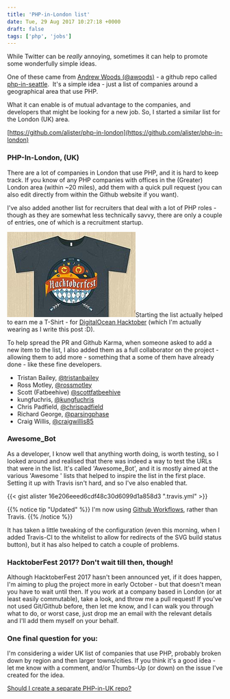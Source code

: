 ```yaml
---
title: 'PHP-in-London list'
date: Tue, 29 Aug 2017 10:27:18 +0000
draft: false
tags: ['php', 'jobs']
---
```


While Twitter can be _really_ annoying, sometimes it can help to promote some wonderfully simple ideas.

One of these came from [Andrew Woods (@awoods)](https://twitter.com/awoods/status/652204250408161280) - a github repo called [php-in-seattle](https://github.com/andrewwoods/php-in-seattle).  It's a simple idea - just a list of companies around a geographical area that use PHP.

What it can enable is of mutual advantage to the companies, and developers that might be looking for a new job. So, I started a similar list for the London (UK) area.

[https://github.com/alister/php-in-london](https://github.com/alister/php-in-london)

### PHP-In-London, (UK)

There are a lot of companies in London that use PHP, and it is hard to keep track. If you know of any PHP companies with offices in the (Greater) London area (within ~20 miles), add them with a quick pull request (you can also edit directly from within the Github website if you want).

I've also added another list for recruiters that deal with a lot of PHP roles - though as they are somewhat less technically savvy, there are only a couple of entries, one of which is a recruitment startup.

[![Hacktoberfest T-shirt](/images/hacktoberfest.300x200.jpg)](/images/hacktoberfest.300x200.jpg)Starting the list actually helped to earn me a T-Shirt - for [DigitalOcean Hacktober](https://hacktoberfest.digitalocean.com/) (which I'm actually wearing as I write this post :D).

To help spread the PR and Github Karma, when someone asked to add a new item to the list, I also added them as a full collaborator on the project - allowing them to add more - something that a some of them have already done - like these fine developers.

*   Tristan Bailey, [@tristanbailey](https://github.com/tristanbailey)
*   Ross Motley, [@rossmotley](https://github.com/rossmotley)
*   Scott (Fatbeehive) [@scottfatbeehive](https://github.com/scottfatbeehive)
*   kungfuchris, [@kungfuchris](https://github.com/kungfuchris)
*   Chris Padfield, [@chrispadfield](https://github.com/chrispadfield)
*   Richard George, [@parsingphase](https://github.com/parsingphase)
*   Craig Willis, [@craigwillis85](https://github.com/craigwillis85)

### Awesome_Bot

As a developer, I know well that anything worth doing, is worth testing, so I looked around and realised that there was indeed a way to test the URLs that were in the list. It's called 'Awesome_Bot', and it is mostly aimed at the various 'Awesome ' lists that helped to inspire the list in the first place. Setting it up with Travis isn't hard, and so I've also enabled that.

{{< gist alister 16e206eeed6cdf48c30d6099d1a858d3 ".travis.yml" >}}

{{% notice tip "Updated" %}}
I'm now using [Github Workflows](https://github.com/alister/php-in-london/blob/master/.github/workflows/is_awesome.yml), rather than Travis.
{{% /notice %}}


It has taken a little tweaking of the configuration (even this morning, when I added Travis-CI to the whitelist to allow for redirects of the SVG build status button), but it has also helped to catch a couple of problems.

### HacktoberFest 2017? Don't wait till then, though!

Although HacktoberFest 2017 hasn't been announced yet, if it does happen, I'm aiming to plug the project more in early October - but that doesn't mean you have to wait until then. If you work at a company based in London (or at least easily commutable), take a look, and throw me a pull request! If you've not used Git/Github before, then let me know, and I can walk you through what to do, or worst case, just drop me an email with the relevant details and I'll add them myself on your behalf.

### One final question for you:

I'm considering a wider UK list of companies that use PHP, probably broken down by region and then larger towns/cities. If you think it's a good idea - let me know with a comment, and/or Thumbs-Up (or down) on the issue I've created for the idea.

[Should I create a separate PHP-in-UK repo?](https://github.com/alister/php-in-london/issues/27)
